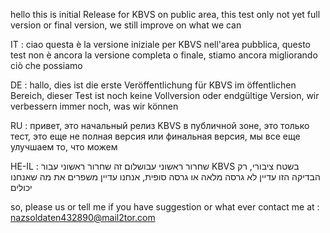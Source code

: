 hello this is initial Release for KBVS on public area, this test only not yet full version or final version, we still improve on what we can 

IT : ciao questa è la versione iniziale per KBVS nell'area pubblica, questo test non è ancora la versione completa o finale, stiamo ancora migliorando ciò che possiamo

DE : hallo, dies ist die erste Veröffentlichung für KBVS im öffentlichen Bereich, dieser Test ist noch keine Vollversion oder endgültige Version, wir verbessern immer noch, was wir können

RU : привет, это начальный релиз KBVS в публичной зоне, это только тест, это еще не полная версия или финальная версия, мы все еще улучшаем то, что можем

HE-IL : שחרור ראשוני עבושלום זה שחרור ראשוני עבור KBVS בשטח ציבורי, רק הבדיקה הזו עדיין לא גרסה מלאה או גרסה סופית, אנחנו עדיין משפרים את מה שאנחנו יכולים

so, please us or tell me if you have suggestion or what ever 
contact me at : nazsoldaten432890@mail2tor.com
